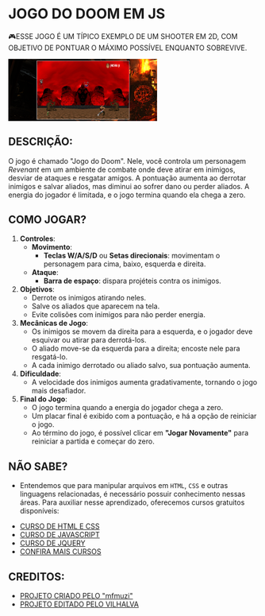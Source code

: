 # JOGO DO DOOM EM JS
🎮ESSE JOGO É UM TÍPICO EXEMPLO DE UM SHOOTER EM 2D, COM OBJETIVO DE PONTUAR O MÁXIMO POSSÍVEL ENQUANTO SOBREVIVE.

<img src="FOTO.png" align="center" width="300"> <br>

## DESCRIÇÃO:
O jogo é chamado "Jogo do Doom". Nele, você controla um personagem *Revenant* em um ambiente de combate onde deve atirar em inimigos, desviar de ataques e resgatar amigos. A pontuação aumenta ao derrotar inimigos e salvar aliados, mas diminui ao sofrer dano ou perder aliados. A energia do jogador é limitada, e o jogo termina quando ela chega a zero.

## COMO JOGAR?
1. **Controles**:
   - **Movimento**:
     - **Teclas W/A/S/D** ou **Setas direcionais**: movimentam o personagem para cima, baixo, esquerda e direita.
   - **Ataque**:
     - **Barra de espaço**: dispara projéteis contra os inimigos.
2. **Objetivos**:
   - Derrote os inimigos atirando neles.
   - Salve os aliados que aparecem na tela.
   - Evite colisões com inimigos para não perder energia.
3. **Mecânicas de Jogo**:
   - Os inimigos se movem da direita para a esquerda, e o jogador deve esquivar ou atirar para derrotá-los.
   - O aliado move-se da esquerda para a direita; encoste nele para resgatá-lo.
   - A cada inimigo derrotado ou aliado salvo, sua pontuação aumenta.
4. **Dificuldade**:
   - A velocidade dos inimigos aumenta gradativamente, tornando o jogo mais desafiador.
5. **Final do Jogo**:
   - O jogo termina quando a energia do jogador chega a zero.
   - Um placar final é exibido com a pontuação, e há a opção de reiniciar o jogo.
   - Ao término do jogo, é possível clicar em **"Jogar Novamente"** para reiniciar a partida e começar do zero.

## NÃO SABE?
- Entendemos que para manipular arquivos em `HTML`, `CSS` e outras linguagens relacionadas, é necessário possuir conhecimento nessas áreas. Para auxiliar nesse aprendizado, oferecemos cursos gratuitos disponíveis:
* [CURSO DE HTML E CSS](https://github.com/VILHALVA/CURSO-DE-HTML-E-CSS)
* [CURSO DE JAVASCRIPT](https://github.com/VILHALVA/CURSO-DE-JAVASCRIPT)
* [CURSO DE JQUERY](https://github.com/VILHALVA/CURSO-DE-JQUERY)
* [CONFIRA MAIS CURSOS](https://github.com/VILHALVA?tab=repositories&q=+topic:CURSO)

## CREDITOS:
- [PROJETO CRIADO PELO "mfmuzi"](https://github.com/mfmuzi/DOOM)
- [PROJETO EDITADO PELO VILHALVA](https://github.com/VILHALVA)
